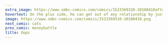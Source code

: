 ```yaml
---
extra_image: https://www.smbc-comics.com/comics/1523369326-20180410after.png
hovertext: On the plus side, he can get out of any relationship by just shifting his reference frame.
image: https://www.smbc-comics.com/comics/1523369310-20180410.png
next_comic: cats
prev_comic: moneybattle
title: Oops
---
```


